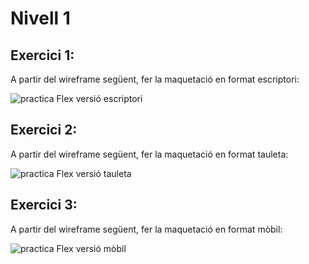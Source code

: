 # Nivell 1

## Exercici 1:

A partir del wireframe següent, fer la maquetació en format escriptori:

![practica Flex versió escriptori](https://raw.githubusercontent.com/dileine/React-Sprint1/main/Nivell1/Pr%C3%A0ctica%20Flex%20versi%C3%B3%20excriptori.png)

## Exercici 2:

A partir del wireframe següent, fer la maquetació en format tauleta:

![practica Flex versió tauleta](https://raw.githubusercontent.com/dileine/React-Sprint1/main/Nivell1/wireframe%20versi%C3%B3%20tauleta.png)

## Exercici 3:

A partir del wireframe següent, fer la maquetació en format mòbil:

![practica Flex versió mòbil](https://raw.githubusercontent.com/dileine/React-Sprint1/main/Nivell1/wireframe%20versi%C3%B3%20m%C3%B2bil.png)
